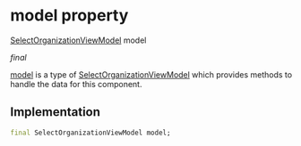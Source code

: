 


# model property







[SelectOrganizationViewModel](../../view_model_pre_auth_view_models_select_organization_view_model/SelectOrganizationViewModel-class.md) model
  
_<span class="feature">final</span>_



<p><a href="../../widgets_organization_list/OrganizationList/model.md">model</a> is a type of <a href="../../view_model_pre_auth_view_models_select_organization_view_model/SelectOrganizationViewModel-class.md">SelectOrganizationViewModel</a> which provides methods to handle the data for this component.</p>



## Implementation

```dart
final SelectOrganizationViewModel model;
```







